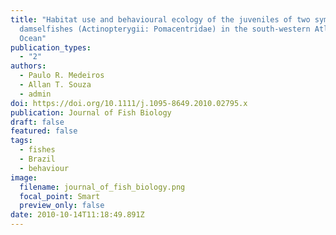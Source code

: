 ```yaml
---
title: "Habitat use and behavioural ecology of the juveniles of two sympatric
  damselfishes (Actinopterygii: Pomacentridae) in the south-western Atlantic
  Ocean"
publication_types:
  - "2"
authors:
  - Paulo R. Medeiros
  - Allan T. Souza
  - admin
doi: https://doi.org/10.1111/j.1095-8649.2010.02795.x
publication: Journal of Fish Biology
draft: false
featured: false
tags:
  - fishes
  - Brazil
  - behaviour
image:
  filename: journal_of_fish_biology.png
  focal_point: Smart
  preview_only: false
date: 2010-10-14T11:18:49.891Z
---
```

